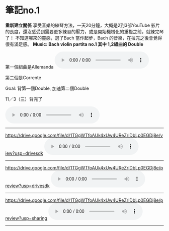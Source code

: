 # 筆記no.1
**重新建立關係**
享受音樂的練琴方法，一天20分鐘，大概是2到3部YouTube 影片的長度，還沒感受到需要更多練習的壓力，或是開始機械化的重複之前，就練完琴了！
不知道哪來的靈感，選了Bach 當作起步，Bach 的音樂，在拉完之後會覺得很有滿足感。
**Music: Bach violin partita no.1 其中 1,2組曲的 Double**

第一個組曲是Allemanda
<audio src="15019899893493.m4a" controls></audio>

第二個是Corrente

Goal: 背第一個Double, 加速第二個Double

11／3（三）背完了

<audio src="15019899893493.m4a" controls></audio>

---
https://drive.google.com/file/d/1TGgWTfoAUk4xUw4UReZriDbLp0EGDj8e/view?usp=drivesdk
<audio src="https://drive.google.com/file/d/1TGgWTfoAUk4xUw4UReZriDbLp0EGDj8e/view?usp=drivesdk" controls></audio>

---
https://drive.google.com/file/d/1TGgWTfoAUk4xUw4UReZriDbLp0EGDj8e/preview?usp=drivesdk
<audio src="https://drive.google.com/file/d/1TGgWTfoAUk4xUw4UReZriDbLp0EGDj8e/preview?usp=drivesdk" controls></audio>

---
https://drive.google.com/file/d/1TGgWTfoAUk4xUw4UReZriDbLp0EGDj8e/preview?usp=sharing
<audio src="https://drive.google.com/file/d/1TGgWTfoAUk4xUw4UReZriDbLp0EGDj8e/preview?usp=sharing" controls></audio>

---
